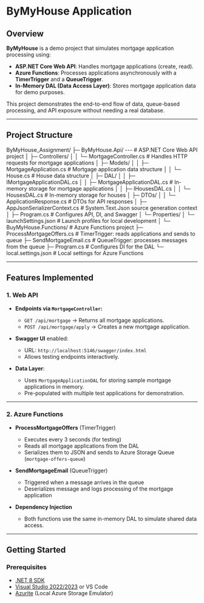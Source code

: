 # ByMyHouse Application

## Overview
**ByMyHouse** is a demo project that simulates mortgage application processing using:

- **ASP.NET Core Web API**: Handles mortgage applications (create, read).  
- **Azure Functions**: Processes applications asynchronously with a **TimerTrigger** and a **QueueTrigger**.  
- **In-Memory DAL (Data Access Layer)**: Stores mortgage application data for demo purposes.  

This project demonstrates the end-to-end flow of data, queue-based processing, and API exposure without needing a real database.

---

## Project Structure

ByMyHouse_Assignment/
├─ ByMyHouse.Api/ ---               # ASP.NET Core Web API project
│  ├─ Controllers/
│  │  └─ MortgageController.cs     # Handles HTTP requests for mortgage applications
│  ├─ Models/
│  │  ├─ MortgageApplication.cs    # Mortgage application data structure
│  │  └─ House.cs                  # House data structure
│  ├─ DAL/
│  │  ├─ IMortgageApplicationDAL.cs
│  │  ├─ MortgageApplicationDAL.cs # In-memory storage for mortgage applications
│  │  ├─ IHousesDAL.cs
│  │  └─ HousesDAL.cs              # In-memory storage for houses
│  ├─ DTOs/
│  │  └─ ApplicationResponse.cs    # DTOs for API responses
│  ├─ AppJsonSerializerContext.cs  # System.Text.Json source generation context
│  ├─ Program.cs                   # Configures API, DI, and Swagger
│  └─ Properties/
│     └─ launchSettings.json       # Launch profiles for local development
│
└─ BuyMyHouse.Functions/           # Azure Functions project
   ├─ ProcessMortgageOffers.cs     # TimerTrigger: reads applications and sends to queue
   ├─ SendMortgageEmail.cs         # QueueTrigger: processes messages from the queue
   ├─ Program.cs                   # Configures DI for the DAL
   └─ local.settings.json          # Local settings for Azure Functions

---

## Features Implemented

### 1. Web API
- **Endpoints via `MortgageController`:**
  - `GET /api/mortgage` → Returns all mortgage applications.
  - `POST /api/mortgage/apply` → Creates a new mortgage application.  

- **Swagger UI** enabled:
  - URL: `http://localhost:5146/swagger/index.html`
  - Allows testing endpoints interactively.

- **Data Layer**:  
  - Uses `MortgageApplicationDAL` for storing sample mortgage applications in memory.  
  - Pre-populated with multiple test applications for demonstration.

---

### 2. Azure Functions
- **ProcessMortgageOffers** (TimerTrigger)
  - Executes every 3 seconds (for testing)  
  - Reads all mortgage applications from the DAL  
  - Serializes them to JSON and sends to Azure Storage Queue (`mortgage-offers-queue`)  

- **SendMortgageEmail** (QueueTrigger)
  - Triggered when a message arrives in the queue  
  - Deserializes message and logs processing of the mortgage application  

- **Dependency Injection**
  - Both functions use the same in-memory DAL to simulate shared data access.

---

## Getting Started

### Prerequisites
- [.NET 8 SDK](https://dotnet.microsoft.com/download)
- [Visual Studio 2022/2023](https://visualstudio.microsoft.com/) or VS Code
- [Azurite](https://github.com/Azure/Azurite) (Local Azure Storage Emulator)
